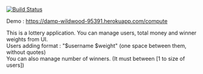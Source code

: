 [![Build Status](https://travis-ci.org/cemsina/app-481.svg?branch=master)](https://travis-ci.org/cemsina/app-481)

Demo : https://damp-wildwood-95391.herokuapp.com/compute

This is a lottery application. You can manage users, total money and winner weights from UI.\
Users adding format : "$username $weight" (one space between them, without quotes)\
You can also manage number of winners. (It must between [1 to size of users])